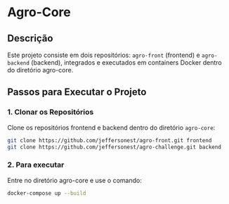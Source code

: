# Agro-Core

## Descrição

Este projeto consiste em dois repositórios: `agro-front` (frontend) e `agro-backend` (backend), integrados e executados em containers Docker dentro do diretório agro-core.


## Passos para Executar o Projeto

### 1. Clonar os Repositórios

Clone os repositórios frontend e backend dentro do diretório `agro-core`:

```sh
git clone https://github.com/jeffersonest/agro-front.git frontend
git clone https://github.com/jeffersonest/agro-challenge.git backend
```

### 2. Para executar

Entre no diretório agro-core e use o comando:

```sh
docker-compose up --build
```
